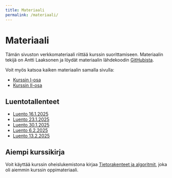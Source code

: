 ```yaml
---
title: Materiaali
permalink: /materiaali/
---
```

    
# Materiaali

Tämän sivuston verkkomateriaali riittää kurssin suorittamiseen. Materiaalin tekijä on Antti Laaksonen ja löydät materiaalin lähdekoodin [GitHubista](https://github.com/hy-tira/kevat-2025).

Voit myös katsoa kaiken materiaalin samalla sivulla:

* [Kurssin I-osa](../kaikki1)
* [Kurssin II-osa](../kaikki2)

## Luentotallenteet

* [Luento 16.1.2025](https://www.helsinki.fi/fi/unitube/video/b4bc417d-b153-43e8-9b65-1221bd493169)
* [Luento 23.1.2025](https://www.helsinki.fi/fi/unitube/video/7256c4e6-a742-4bd0-8ecc-ae779f7d4ca6)
* [Luento 30.1.2025](https://www.helsinki.fi/fi/unitube/video/36ea0adb-f40c-415a-a0dd-f94d77180a8c)
* [Luento 6.2.2025](https://www.helsinki.fi/fi/unitube/video/35e071c2-972e-4e91-86cb-480d6fec9eb5)
* [Luento 13.2.2025](https://www.helsinki.fi/fi/unitube/video/322564aa-3cff-409b-8edf-e7895dbda3fa)

## Aiempi kurssikirja

Voit käyttää kurssin oheislukemistona kirjaa [Tietorakenteet ja algoritmit](https://www.cs.helsinki.fi/u/ahslaaks/tirakirja/), joka oli aiemmin kurssin oppimateriaali.
